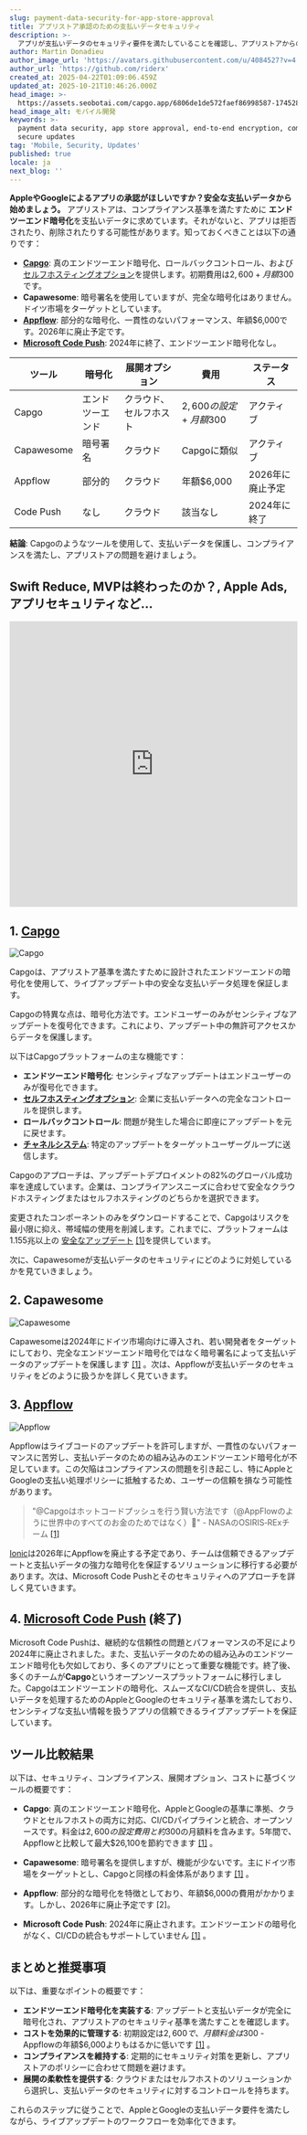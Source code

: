 ```yaml
---
slug: payment-data-security-for-app-store-approval
title: アプリストア承認のための支払いデータセキュリティ
description: >-
  アプリが支払いデータのセキュリティ要件を満たしていることを確認し、アプリストアからの拒否を避けてください。重要なツールとコンプライアンス基準について学びましょう。
author: Martin Donadieu
author_image_url: 'https://avatars.githubusercontent.com/u/4084527?v=4'
author_url: 'https://github.com/riderx'
created_at: 2025-04-22T01:09:06.459Z
updated_at: 2025-10-21T10:46:26.000Z
head_image: >-
  https://assets.seobotai.com/capgo.app/6806de1de572faef86998587-1745284157740.jpg
head_image_alt: モバイル開発
keywords: >-
  payment data security, app store approval, end-to-end encryption, compliance,
  secure updates
tag: 'Mobile, Security, Updates'
published: true
locale: ja
next_blog: ''
---
```

**AppleやGoogleによるアプリの承認がほしいですか？安全な支払いデータから始めましょう。** アプリストアは、コンプライアンス基準を満たすために **エンドツーエンド暗号化**を支払いデータに求めています。それがないと、アプリは拒否されたり、削除されたりする可能性があります。知っておくべきことは以下の通りです：

-   **[Capgo](https://capgo.app/)**: 真のエンドツーエンド暗号化、ロールバックコントロール、および [セルフホスティングオプション](https://capgo.app/blog/self-hosted-capgo/)を提供します。初期費用は$2,600 + 月額$300です。
-   **Capawesome**: 暗号署名を使用していますが、完全な暗号化はありません。ドイツ市場をターゲットとしています。
-   **[Appflow](https://ionic.io/appflow/live-updates)**: 部分的な暗号化、一貫性のないパフォーマンス、年額$6,000です。2026年に廃止予定です。
-   **[Microsoft Code Push](https://www.reddit.com/r/reactnative/comments/1dsorxn/end_of_appcenter_x_codepush_for_2025_march/)**: 2024年に終了、エンドツーエンド暗号化なし。

| **ツール** | **暗号化** | **展開オプション** | **費用** | **ステータス** |
| --- | --- | --- | --- | --- |
| Capgo | エンドツーエンド | クラウド、セルフホスト | $2,600の設定 + 月額$300 | アクティブ |
| Capawesome | 暗号署名 | クラウド | Capgoに類似 | アクティブ |
| Appflow | 部分的 | クラウド | 年額$6,000 | 2026年に廃止予定 |
| Code Push | なし | クラウド | 該当なし | 2024年に終了 |

**結論**: Capgoのようなツールを使用して、支払いデータを保護し、コンプライアンスを満たし、アプリストアの問題を避けましょう。

## Swift Reduce, MVPは終わったのか？, Apple Ads, アプリセキュリティなど...

<iframe src="https://www.youtube.com/embed/FsVbZftrPTQ" aria-label="YouTube video player" frameborder="0" allow="accelerometer; autoplay; clipboard-write; encrypted-media; gyroscope; picture-in-picture; web-share" referrerpolicy="strict-origin-when-cross-origin" style="width: 100%; height: 500px;" allowfullscreen></iframe>

## 1. [Capgo](https://capgo.app/)

![Capgo](https://assets.seobotai.com/capgo.app/6806de1de572faef86998587/3963f7973abbc5791f2fae6e45924907.jpg)

Capgoは、アプリストア基準を満たすために設計されたエンドツーエンドの暗号化を使用して、ライブアップデート中の安全な支払いデータ処理を保証します。

Capgoの特異な点は、暗号化方法です。エンドユーザーのみがセンシティブなアップデートを復号化できます。これにより、アップデート中の無許可アクセスからデータを保護します。

以下はCapgoプラットフォームの主な機能です：

-   **エンドツーエンド暗号化**: センシティブなアップデートはエンドユーザーのみが復号化できます。
-   **[セルフホスティングオプション](https://capgo.app/blog/self-hosted-capgo/)**: 企業に支払いデータへの完全なコントロールを提供します。
-   **ロールバックコントロール**: 問題が発生した場合に即座にアップデートを元に戻せます。
-   **[チャネルシステム](https://capgo.app/docs/plugin/cloud-mode/channel-system/)**: 特定のアップデートをターゲットユーザーグループに送信します。

Capgoのアプローチは、アップデートデプロイメントの82%のグローバル成功率を達成しています。企業は、コンプライアンスニーズに合わせて安全なクラウドホスティングまたはセルフホスティングのどちらかを選択できます。

変更されたコンポーネントのみをダウンロードすることで、Capgoはリスクを最小限に抑え、帯域幅の使用を削減します。これまでに、プラットフォームは1.155兆以上の [安全なアップデート](https://capgo.app/docs/live-updates/update-behavior/) [\[1\]](https://capgo.app/)を提供しています。

次に、Capawesomeが支払いデータのセキュリティにどのように対処しているかを見ていきましょう。

## 2. Capawesome

![Capawesome](https://assets.seobotai.com/capgo.app/6806de1de572faef86998587/04d155e1ac5e3041660c0e8da59e2e54.jpg)

Capawesomeは2024年にドイツ市場向けに導入され、若い開発者をターゲットにしており、完全なエンドツーエンド暗号化ではなく暗号署名によって支払いデータのアップデートを保護します [\[1\]](https://capgo.app/) 。次は、Appflowが支払いデータのセキュリティをどのように扱うかを詳しく見ていきます。

## 3. [Appflow](https://ionic.io/appflow/live-updates)

![Appflow](https://assets.seobotai.com/capgo.app/6806de1de572faef86998587/f6bc7b408415ab449b606f457e137ee1.jpg)

Appflowはライブコードのアップデートを許可しますが、一貫性のないパフォーマンスに苦労し、支払いデータのための組み込みのエンドツーエンド暗号化が不足しています。この欠陥はコンプライアンスの問題を引き起こし、特にAppleとGoogleの支払い処理ポリシーに抵触するため、ユーザーの信頼を損なう可能性があります。

> "@Capgoはホットコードプッシュを行う賢い方法です（@AppFlowのように世界中のすべてのお金のためではなく）🙂" - NASAのOSIRIS‑RExチーム [\[1\]](https://capgo.app/)

[Ionic](https://ionicframework.com/)は2026年にAppflowを廃止する予定であり、チームは信頼できるアップデートと支払いデータの強力な暗号化を保証するソリューションに移行する必要があります。次は、Microsoft Code Pushとそのセキュリティへのアプローチを詳しく見ていきます。

## 4. [Microsoft Code Push](https://www.reddit.com/r/reactnative/comments/1dsorxn/end_of_appcenter_x_codepush_for_2025_march/) (終了)

Microsoft Code Pushは、継続的な信頼性の問題とパフォーマンスの不足により2024年に廃止されました。また、支払いデータのための組み込みのエンドツーエンド暗号化も欠如しており、多くのアプリにとって重要な機能です。終了後、多くのチームが**Capgo**というオープンソースプラットフォームに移行しました。Capgoはエンドツーエンドの暗号化、スムーズなCI/CD統合を提供し、支払いデータを処理するためのAppleとGoogleのセキュリティ基準を満たしており、センシティブな支払い情報を扱うアプリの信頼できるライブアップデートを保証しています。

## ツール比較結果

以下は、セキュリティ、コンプライアンス、展開オプション、コストに基づくツールの概要です：

-   **Capgo**: 真のエンドツーエンド暗号化、AppleとGoogleの基準に準拠、クラウドとセルフホストの両方に対応、CI/CDパイプラインと統合、オープンソースです。料金は$2,600の設定費用と約$300の月額料を含みます。5年間で、Appflowと比較して最大$26,100を節約できます [\[1\]](https://capgo.app/) 。
    
-   **Capawesome**: 暗号署名を提供しますが、機能が少ないです。主にドイツ市場をターゲットとし、Capgoと同様の料金体系があります [\[1\]](https://capgo.app/) 。
    
-   **Appflow**: 部分的な暗号化を特徴としており、年額$6,000の費用がかかります。しかし、2026年に廃止予定です [2]。
    
-   **Microsoft Code Push**: 2024年に廃止されます。エンドツーエンドの暗号化がなく、CI/CDの統合もサポートしていません [\[1\]](https://capgo.app/) 。
    

## まとめと推奨事項

以下は、重要なポイントの概要です：

-   **エンドツーエンド暗号化を実装する**: アップデートと支払いデータが完全に暗号化され、アプリストアのセキュリティ基準を満たすことを確認します。
-   **コストを効果的に管理する**: 初期設定は$2,600で、月額料金は$300 - Appflowの年額$6,000よりもはるかに低いです [\[1\]](https://capgo.app/) 。
-   **コンプライアンスを維持する**: 定期的にセキュリティ対策を更新し、アプリストアのポリシーに合わせて問題を避けます。
-   **展開の柔軟性を提供する**: クラウドまたはセルフホストのソリューションから選択し、支払いデータのセキュリティに対するコントロールを持ちます。

これらのステップに従うことで、AppleとGoogleの支払いデータ要件を満たしながら、ライブアップデートのワークフローを効率化できます。
